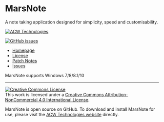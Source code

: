 # MarsNote
A note taking application designed for simplicity, speed and customisability.

[![ACW Technologies](https://img.shields.io/badge/Developed%20by-ACW%20Technologies-orange.svg?style=flat-square)](http://acwtechnologies.co.uk/software/marsnote)

[![GitHub issues](https://img.shields.io/github/issues/ACWTechnologiesAdmin/MarsNote.svg?style=flat-square)](https://github.com/ACWTechnologiesAdmin/MarsNote/issues)

- [Homepage](http://acwtechnologies.co.uk/software/marsnote)
- [License](LICENSE.txt)
- [Patch Notes](http://acwtechnologies.co.uk/software/marsnote#patch-notes)
- [Issues](https://github.com/ACWTechnologiesAdmin/MarsNote/issues)

MarsNote supports Windows 7/8/8.1/10
<hr>

<a rel="license" href="http://creativecommons.org/licenses/by-nc/4.0/"><img alt="Creative Commons License" style="border-width:0" src="https://i.creativecommons.org/l/by-nc/4.0/88x31.png" /></a><br />This work is licensed under a <a rel="license" href="http://creativecommons.org/licenses/by-nc/4.0/">Creative Commons Attribution-NonCommercial 4.0 International License</a>.

MarsNote is open source on GitHub. To download and install MarsNote for use, please visit the [ACW Technologies website](http://acwtechnologies.co.uk/software/marsnote) directly.

